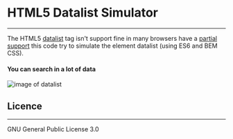 # HTML5 Datalist Simulator
--------------------------

The HTML5 [datalist](https://www.w3schools.com/tags/tag_datalist.asp "HTML datalist Tag") tag isn't support fine in many browsers have a [partial support](http://caniuse.com/#feat=datalist) this code try to simulate the element datalist (using ES6 and BEM CSS).


#### You can search in a lot of data

![image of datalist](http://i.imgur.com/rlCVIjA.png)


## Licence
__________

GNU General Public License 3.0